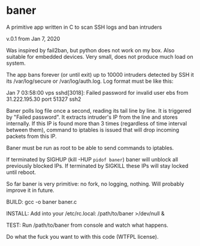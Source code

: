 # baner
A primitive app written in C to scan SSH logs and ban intruders

v.0.1 from Jan 7, 2020

Was inspired by fail2ban, but python does not work on my box. Also suitable for 
embedded devices. Very small, does not produce much load on system.

The app bans forever (or until exit) up to 10000 intruders detected by SSH it its 
/var/log/secure or /var/log/auth.log. Log format must be like this:

Jan  7 03:58:00 vps sshd[3018]: Failed password for invalid user ebs from 31.222.195.30 port 51327 ssh2

Baner polls log file once a second, reading its tail line by line. It is triggered by 
"Failed password". It extracts intruder's IP from the line 
and stores internally. If this IP is found more than 3 times (regardless of time 
interval between them), command to iptables is issued that will drop incoming 
packets from this IP. 

Baner must be run as root to be able to send commands to iptables.

If terminated by SIGHUP (kill -HUP `pidof baner`) baner will unblock all previously
blocked IPs. If terminated by SIGKILL these IPs will stay locked until reboot.

So far baner is very primitive: no fork, no logging, nothing. Will probably improve 
it in future.


BUILD:
gcc -o baner baner.c

INSTALL:
Add into your /etc/rc.local:
/path/to/baner >/dev/null &

TEST:
Run /path/to/baner from console and watch what happens.


Do what the fuck you want to with this code  (WTFPL license).
